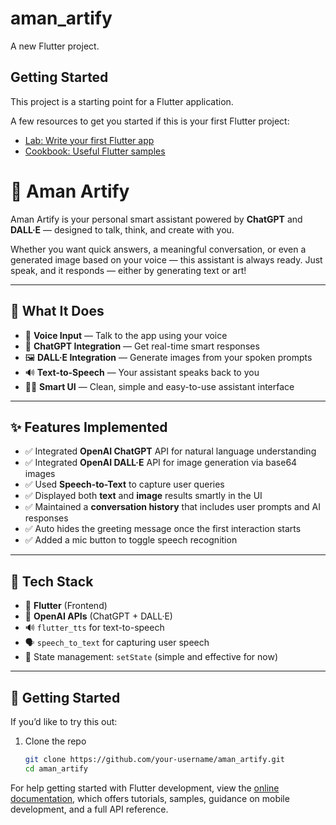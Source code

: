 # aman_artify

A new Flutter project.

## Getting Started

This project is a starting point for a Flutter application.

A few resources to get you started if this is your first Flutter project:

- [Lab: Write your first Flutter app](https://docs.flutter.dev/get-started/codelab)
- [Cookbook: Useful Flutter samples](https://docs.flutter.dev/cookbook)


# 🎨 Aman Artify

Aman Artify is your personal smart assistant powered by **ChatGPT** and **DALL·E** — designed to talk, think, and create with you.

Whether you want quick answers, a meaningful conversation, or even a generated image based on your voice — this assistant is always ready. Just speak, and it responds — either by generating text or art!

---

## 🧠 What It Does

- 🎤 **Voice Input** — Talk to the app using your voice
- 💬 **ChatGPT Integration** — Get real-time smart responses
- 🖼️ **DALL·E Integration** — Generate images from your spoken prompts
- 🔊 **Text-to-Speech** — Your assistant speaks back to you
- 🧑‍🎨 **Smart UI** — Clean, simple and easy-to-use assistant interface

---

## ✨ Features Implemented

- ✅ Integrated **OpenAI ChatGPT** API for natural language understanding
- ✅ Integrated **OpenAI DALL·E** API for image generation via base64 images
- ✅ Used **Speech-to-Text** to capture user queries
- ✅ Displayed both **text** and **image** results smartly in the UI
- ✅ Maintained a **conversation history** that includes user prompts and AI responses
- ✅ Auto hides the greeting message once the first interaction starts
- ✅ Added a mic button to toggle speech recognition

---

## 🔧 Tech Stack

- 💙 **Flutter** (Frontend)
- 🧠 **OpenAI APIs** (ChatGPT + DALL·E)
- 🔊 `flutter_tts` for text-to-speech
- 🗣️ `speech_to_text` for capturing user speech
- 🧩 State management: `setState` (simple and effective for now)

---

## 🚀 Getting Started

If you’d like to try this out:

1. Clone the repo  
   ```bash
   git clone https://github.com/your-username/aman_artify.git
   cd aman_artify


For help getting started with Flutter development, view the
[online documentation](https://docs.flutter.dev/), which offers tutorials,
samples, guidance on mobile development, and a full API reference.
